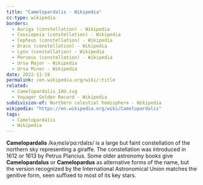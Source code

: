 ```yaml
---
title: "Camelopardalis - Wikipedia"
cc-type: wikipedia
borders:
  - Auriga (constellation) - Wikipedia
  - Cassiopeia (constellation) - Wikipedia
  - Cepheus (constellation) - Wikipedia
  - Draco (constellation) - Wikipedia
  - Lynx (constellation) - Wikipedia
  - Perseus (constellation) - Wikipedia
  - Ursa Major - Wikipedia
  - Ursa Minor - Wikipedia
date: 2022-11-19
permalink: /en.wikipedia.org/wiki/:title
related:
  - Camelopardalis_IAU.svg
  - Voyager Golden Record - Wikipedia
subdivision-of: Northern celestial hemisphere - Wikipedia
wikipedia: "https://en.wikipedia.org/wiki/Camelopardalis"
tags:
  - Camelopardalis
  - Wikipedia
---
```

**Camelopardalis** /kəˌmɛləˈpɑːrdəlɪs/ is a large but faint constellation of the northern sky representing a giraffe. The constellation was introduced in 1612 or 1613 by Petrus Plancius. Some older astronomy books give **Camelopardalus** or **Camelopardus** as alternative forms of the name, but the version recognized by the International Astronomical Union matches the genitive form, seen suffixed to most of its key stars.